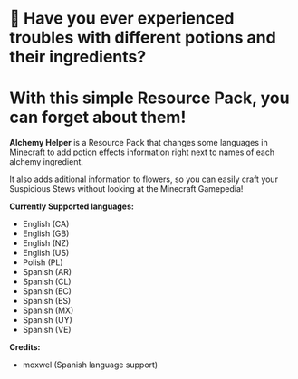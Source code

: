 # 🧪 Have you ever experienced troubles with different potions and their ingredients?
# With this simple Resource Pack, you can forget about them!

**Alchemy Helper** is a Resource Pack that changes some languages in Minecraft to add potion effects information right next to names of each alchemy ingredient.

It also adds aditional information to flowers, so you can easily craft your Suspicious Stews without looking at the Minecraft Gamepedia!

**Currently Supported languages:**
- English (CA)
- English (GB)
- English (NZ)
- English (US)
- Polish (PL)
- Spanish (AR)
- Spanish (CL)
- Spanish (EC)
- Spanish (ES)
- Spanish (MX)
- Spanish (UY)
- Spanish (VE)

**Credits:**
- moxwel (Spanish language support)
